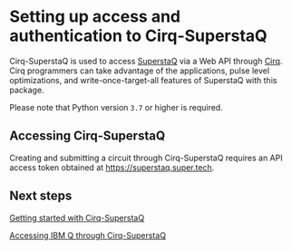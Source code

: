 # Setting up access and authentication to Cirq-SuperstaQ

Cirq-SuperstaQ is used to access [SuperstaQ](https://www.super.tech/about-superstaq/) via a Web API through [Cirq](https://github.com/quantumlib/Cirq). Cirq programmers can take advantage of the applications, pulse level optimizations, and write-once-target-all features of SuperstaQ with this package.

Please note that Python version `3.7` or higher is required.

## Accessing Cirq-SuperstaQ

Creating and submitting a circuit through Cirq-SuperstaQ requires an API access token obtained at https://superstaq.super.tech.

## Next steps

[Getting started with Cirq-SuperstaQ](../tutorials/cirq-superstaq/getting_started_cirq_superstaq.ipynb)

[Accessing IBM Q through Cirq-SuperstaQ](../tutorials/cirq-superstaq/ibm_cirq_superstaq.ipynb)
